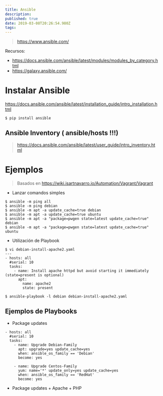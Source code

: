 ```yaml
---
title: Ansible
description: 
published: true
date: 2019-03-08T20:26:54.980Z
tags: 
---
```


> https://www.ansible.com/

Recursos:
- https://docs.ansible.com/ansible/latest/modules/modules_by_category.html
- https://galaxy.ansible.com/

# Instalar Ansible
https://docs.ansible.com/ansible/latest/installation_guide/intro_installation.html

`$ pip install ansible`

## Ansible Inventory ( ansible/hosts !!!)

> https://docs.ansible.com/ansible/latest/user_guide/intro_inventory.html

# Ejemplos

> Basados en https://wiki.isartnavarro.io/Automation/Vagrant/Vagrant

- Lanzar comandos simples

```
$ ansible -m ping all
$ ansible -m ping debian
$ ansible -m apt -a update_cache=true debian
$ ansible -m apt -a update_cache=true ubuntu
$ ansible -m apt -a "package=pwgen state=latest update_cache=true" debian
$ ansible -m apt -a "package=pwgen state=latest update_cache=true" ubuntu
```

- Utilización de Playbook

```
$ vi debian-install-apache2.yaml
---
- hosts: all
  #serial: 10
  tasks:
    - name: Install apache httpd but avoid starting it immediately (state=present is optional)
      apt:
        name: apache2
        state: present
```

`$ ansible-playbook -l debian debian-install-apache2.yaml`

## Ejemplos de Playbooks

- Package updates
```
- hosts: all
  #serial: 10
  tasks:
    - name: Upgrade Debian-Family
      apt: upgrade=yes update_cache=yes
      when: ansible_os_family == 'Debian'
      become: yes
      
    - name: Upgrade Centos-Family
      yum: name='*' update_only=yes update_cache=yes
      when: ansible_os_family == 'RedHat'
      become: yes
```

- Package updates + Apache + PHP
